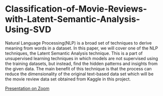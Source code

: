 # Classification-of-Movie-Reviews-with-Latent-Semantic-Analysis-Using-SVD
Natural Language Processing(NLP) is a broad set of techniques to derive meaning from words in a dataset. In this paper, we will cover one of the NLP techniques, the Latent Semantic Analysis technique. This is a part of unsupervised learning techniques in which models are not supervised using the training datasets, but instead, find the hidden patterns and insights from the given data. The main benefit of this technique is that the process can reduce the dimensionality of the original text-based data set which will be the movie review data set obtained from Kaggle in this project.

[Presentation on Zoom](https://stevens.zoom.us/rec/play/ZDGYHZF8CjVtmMff6pBIYOCgKaCQxq25MxlddLKyCSSgHkxVHprIXqhm0r3FN7iTLIFfkPcQNFaz06Vb.7d0_-_UUg7Vtj_W5?autoplay=true&startTime=1651356842000)
